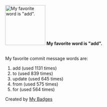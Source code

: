 <img src="https://my-badges.github.io/my-badges/favorite-word.png" alt="My favorite word is &quot;add&quot;." title="My favorite word is &quot;add&quot;." width="128">
<strong>My favorite word is &quot;add&quot;.</strong>
<br><br>

My favorite commit message words are:

1. add (used 1131 times)
2. to (used 839 times)
3. update (used 645 times)
4. from (used 575 times)
5. for (used 564 times)


Created by <a href="https://github.com/my-badges/my-badges">My Badges</a>
